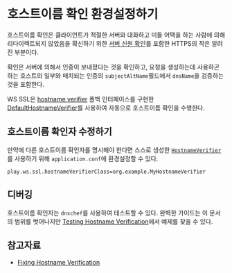 <!--- Copyright (C) 2009-2015 Typesafe Inc. <http://www.typesafe.com> -->
# 호스트이름 확인 환경설정하기

호스트이름 확인은 클라이언트가 적절한 서버와 대화하고 미들 어택을 하는 사람에 의해 리다이렉트되지 않았음을 확신하기 위한 [서버 신원 확인](http://tools.ietf.org/search/rfc2818#section-3.1)를 포함한 HTTPS의 작은 알려진 부분이다.

확인은 서버에 의해서 인증이 보내졌다는 것을 확인하고, 요청을 생성하는데 사용하곤 하는 호스트의 일부와 매치되는 인증의 `subjectAltName`필드에서 `dnsName`을 검증하는 것을 포함한다.

WS SSL은 [hostname verifier](http://docs.oracle.com/javase/7/docs/technotes/guides/security/jsse/JSSERefGuide.html#HostnameVerifier) 폴백 인터페이스를 구현한 [DefaultHostnameVerifier](api/scala/index.html#play.api.libs.ws.ssl.DefaultHostnameVerifier)를 사용하여 자동으로 호스트이름 확인을 수행한다.

## 호스트이름 확인자 수정하기

만약에 다른 호스트이름 확인자를 명시해야 한다면 스스로 생성한 [`HostnameVerifier`](http://docs.oracle.com/javase/7/docs/api/javax/net/ssl/HostnameVerifier.html)를 사용하기 위해 `application.conf`에 환경설정할 수 있다.

```
play.ws.ssl.hostnameVerifierClass=org.example.MyHostnameVerifier
```

## 디버깅

호스트이름 확인자는 `dnschef`를 사용하여 테스트할 수 있다. 완벽한 가이드는 이 문서의 범위를 벗어나지만 [Testing Hostname Verification](http://tersesystems.com/2014/03/31/testing-hostname-verification/)에서 예제를 찾을 수 있다.

## 참고자료

* [Fixing Hostname Verification](http://tersesystems.com/2014/03/23/fixing-hostname-verification/)
